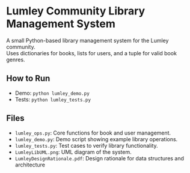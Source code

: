 # Lumley Community Library Management System

A small Python-based library management system for the Lumley community.  
Uses dictionaries for books, lists for users, and a tuple for valid book genres.

## How to Run
- Demo: `python lumley_demo.py`
- Tests: `python lumley_tests.py`

## Files
- `lumley_ops.py`: Core functions for book and user management.
- `lumley_demo.py`: Demo script showing example library operations.
- `lumley_tests.py`: Test cases to verify library functionality.
- `LumleyLibUML.png`: UML diagram of the system.
- `LumleyDesignRationale.pdf`: Design rationale for data structures and architecture
